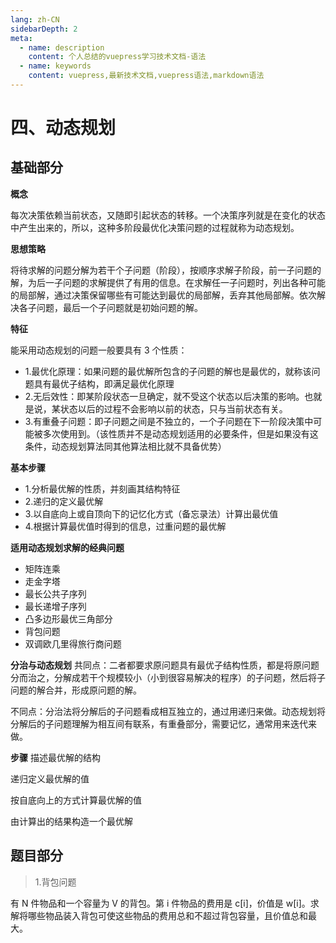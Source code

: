 ```yaml
---
lang: zh-CN
sidebarDepth: 2
meta:
  - name: description
    content: 个人总结的vuepress学习技术文档-语法
  - name: keywords
    content: vuepress,最新技术文档,vuepress语法,markdown语法
---
```


# 四、动态规划

## 基础部分

**概念**

每次决策依赖当前状态，又随即引起状态的转移。一个决策序列就是在变化的状态中产生出来的，所以，这种多阶段最优化决策问题的过程就称为动态规划。

**思想策略**

将待求解的问题分解为若干个子问题（阶段），按顺序求解子阶段，前一子问题的解，为后一子问题的求解提供了有用的信息。在求解任一子问题时，列出各种可能的局部解，通过决策保留哪些有可能达到最优的局部解，丢弃其他局部解。依次解决各子问题，最后一个子问题就是初始问题的解。

**特征**

能采用动态规划的问题一般要具有 3 个性质：

- 1.最优化原理：如果问题的最优解所包含的子问题的解也是最优的，就称该问题具有最优子结构，即满足最优化原理
- 2.无后效性：即某阶段状态一旦确定，就不受这个状态以后决策的影响。也就是说，某状态以后的过程不会影响以前的状态，只与当前状态有关。
- 3.有重叠子问题：即子问题之间是不独立的，一个子问题在下一阶段决策中可能被多次使用到。（该性质并不是动态规划适用的必要条件，但是如果没有这条件，动态规划算法同其他算法相比就不具备优势）

**基本步骤**

- 1.分析最优解的性质，并刻画其结构特征
- 2.递归的定义最优解
- 3.以自底向上或自顶向下的记忆化方式（备忘录法）计算出最优值
- 4.根据计算最优值时得到的信息，过重问题的最优解

**适用动态规划求解的经典问题**

- 矩阵连乘
- 走金字塔
- 最长公共子序列
- 最长递增子序列
- 凸多边形最优三角部分
- 背包问题
- 双调欧几里得旅行商问题

**分治与动态规划**
共同点：二者都要求原问题具有最优子结构性质，都是将原问题分而治之，分解成若干个规模较小（小到很容易解决的程序）的子问题，然后将子问题的解合并，形成原问题的解。

不同点：分治法将分解后的子问题看成相互独立的，通过用递归来做。动态规划将分解后的子问题理解为相互间有联系，有重叠部分，需要记忆，通常用来迭代来做。

**步骤**
描述最优解的结构

递归定义最优解的值

按自底向上的方式计算最优解的值

由计算出的结果构造一个最优解

## 题目部分

> 1.背包问题

有 N 件物品和一个容量为 V 的背包。第 i 件物品的费用是 c[i]，价值是 w[i]。求解将哪些物品装入背包可使这些物品的费用总和不超过背包容量，且价值总和最大。
